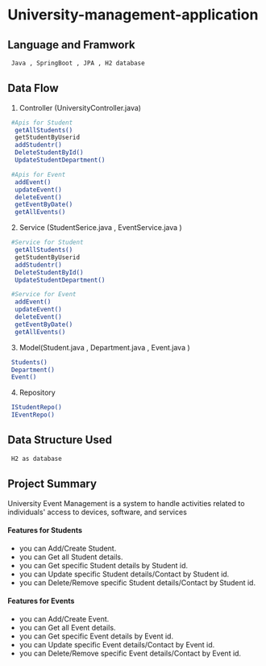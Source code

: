 # University-management-application
## Language and Framwork 

```bash
 Java , SpringBoot , JPA , H2 database
```

## Data Flow

 1. Controller (UniversityController.java)

```bash
 #Apis for Student
  getAllStudents()
  getStudentByUserid
  addStudentr()
  DeleteStudentById()
  UpdateStudentDepartment()

 #Apis for Event
  addEvent()
  updateEvent()
  deleteEvent()
  getEventByDate()
  getAllEvents()
```
2. Service (StudentSerice.java , EventService.java )

```bash
 #Service for Student
  getAllStudents()
  getStudentByUserid
  addStudentr()
  DeleteStudentById()
  UpdateStudentDepartment()

 #Service for Event
  addEvent()
  updateEvent()
  deleteEvent()
  getEventByDate()
  getAllEvents()
```

3. Model(Student.java , Department.java , Event.java )

```bash
 Students()
 Department()
 Event()
```
4. Repository

```bash
 IStudentRepo()
 IEventRepo()
```

## Data Structure Used

```bash
 H2 as database
```

## Project Summary

University Event Management is a system to handle activities related to individuals' access to devices, software, and services
 
  #### Features for Students

- you can Add/Create Student.
- you can Get all Student details.
- you can Get specific Student details by Student id.
- you can Update specific Student details/Contact by Student id.
- you can Delete/Remove specific Student details/Contact by Student id.

 #### Features for Events

- you can Add/Create Event.
- you can Get all Event details.
- you can Get specific Event details by Event id.
- you can Update specific Event details/Contact by Event id.
- you can Delete/Remove specific Event details/Contact by Event id.
